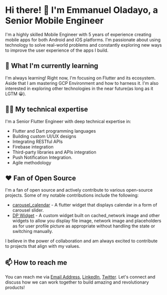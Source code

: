 <!--
**Biomanuel/biomanuel** is a ✨ _special_ ✨ repository because its `README.md` (this file) appears on your GitHub profile.

Here are some ideas to get you started:

- 🔭 I’m currently working on ...
- 🌱 I’m currently learning ...
- 👯 I’m looking to collaborate on ...
- 🤔 I’m looking for help with ...
- 💬 Ask me about ...
- 📫 How to reach me: ...
- 😄 Pronouns: ...
- ⚡ Fun fact: ...
-->

# Hi there! 👋 I'm Emmanuel Oladayo, a Senior Mobile Engineer 

I'm a highly skilled Mobile Engineer with 5 years of experience creating mobile apps for both Android and iOS platforms. I'm passionate about using technology to solve real-world problems and constantly exploring new ways to improve the user experience of the apps I build.

<!--
## 🔭 What I'm working on 

I'm working on [Project Name](Project Link), Project Description.
-->
## 🌱 What I'm currently learning 

I'm always learning! Right now, I'm focusing on Flutter and its ecosystem. Aside that I am mastering GCP Environment and how to harness it. I'm also interested in exploring other technologies in the near future(as long as it LGTM 😀).

## 👨‍💻 My technical expertise 

I'm a Senior Flutter Engineer with deep technical expertise in:

- Flutter and Dart programming languages 
- Building custom UI/UX designs
- Integrating RESTful APIs
- Firebase integration
- Third-party libraries and APIs integration
- Push Notification Integration.
- Agile methodology

<!-- ## 🚀 My achievements 

- Successfully led the development of [Project Name], which has been downloaded over [Number] times from the App Store and Google Play Store.
- Created [Number] custom Flutter widgets that have been used in multiple projects.
- Developed a Flutter plugin that has been downloaded and used by over [Number] developers worldwide. -->
<!--
## 📚 Articles and Talks

I'm passionate about sharing my knowledge and experience with the Flutter community. Here are some of my recent articles and talks:

- Article Title - [Platform](Article Link), Date
- Article Title - [Platform](Article Link), Date

I enjoy discussing Flutter and sharing insights with others. If you're looking for a speaker or panellist for your event, please contact me!
-->
## ❤️ Fan of Open Source 

I'm a fan of open source and actively contribute to various open-source projects. Some of my notable contributions include the following:

- [carousel_calendar](https://pub.dev/packages/carousel_calendar) - A flutter widget that displays calendar in a form of carousel slider.
- [DP Widget](https://pub.dev/packages/dp_widget) - A custom widget built on cached_network image and other widgets to allow you display file image, network image and placeholders as for user profile picture as appropriate without handling the state or switching manually.

I believe in the power of collaboration and am always excited to contribute to projects that align with my values.

## 📫 How to reach me 

You can reach me via [Email Address](biomanuel97@gmail.com), [LinkedIn](https://www.linkedin.com/in/emmanuel-oladayo/), [Twitter](https://twitter.com/biomanuel97). Let's connect and discuss how we can work together to build amazing and revolutionary products!

